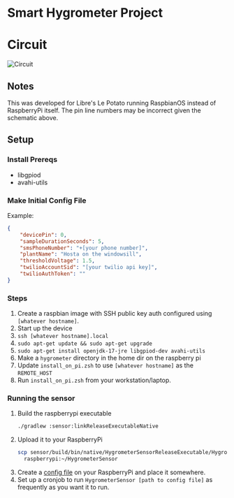 # Smart Hygrometer Project

# Circuit

![Circuit](./circuit.svg)

## Notes

This was developed for Libre's Le Potato running RaspbianOS instead of RaspberryPi itself. The pin line numbers may be
incorrect given the schematic above.

## Setup

### Install Prereqs

* libgpiod
* avahi-utils

### Make Initial Config File

Example: 
```json
{
    "devicePin": 0,
    "sampleDurationSeconds": 5,
    "smsPhoneNumber": "+[your phone number]",
    "plantName": "Hosta on the windowsill",
    "thresholdVoltage": 1.5,
    "twilioAccountSid": "[your twilio api key]", 
    "twilioAuthToken": ""
}
```

### Steps

1. Create a raspbian image with SSH public key auth configured using `[whatever hostname]`.
2. Start up the device
3. `ssh [whatever hostname].local`
4. `sudo apt-get update && sudo apt-get upgrade`
5. `sudo apt-get install openjdk-17-jre libgpiod-dev avahi-utils`
6. Make a `hygrometer` directory in the home dir on the raspberry pi
7. Update `install_on_pi.zsh` to use `[whatever hostname]` as the `REMOTE_HOST`
8. Run `install_on_pi.zsh` from your workstation/laptop.

### Running the sensor 

1. Build the raspberrypi executable
   ```bash
   ./gradlew :sensor:linkReleaseExecutableNative
   ```
2. Upload it to your RaspberryPi
   ```bash
   scp sensor/build/bin/native/HygrometerSensorReleaseExecutable/HygrometerSensor.kexe \
     raspberrypi:~/HygrometerSensor
   ```
3. Create a [config file](#make-initial-config-file) on your RaspberryPi and place it somewhere.
4. Set up a cronjob to run `HygrometerSensor [path to config file]` as frequently as you want it to run.